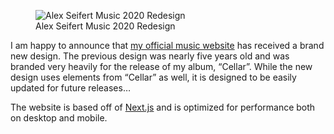 <figure><img loading="lazy" decoding="async" src="alexseifertmusic2020.jpg" alt="Alex Seifert Music 2020 Redesign"><figcaption>Alex Seifert Music 2020 Redesign</figcaption></figure>

I am happy to announce that [my official music website](https://www.alexseifertmusic.com) has received a brand new design. The previous design was nearly five years old and was branded very heavily for the release of my album, “Cellar”. While the new design uses elements from “Cellar” as well, it is designed to be easily updated for future releases…

The website is based off of [Next.js](https://nextjs.org) and is optimized for performance both on desktop and mobile.